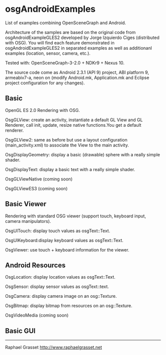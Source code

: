 osgAndroidExamples
==================

List of examples combining OpenSceneGraph and Android. 

Architecture of the samples are based on the original code from osgAndroidExampleGLES2 developed by Jorge Izquierdo Ciges (distributed with OSG). You will find each feature demonstrated in osgAndroidExampleGLES2 in separated examples as well as additionanl examples (location, sensor, camera, etc.).


Tested with: OpenSceneGraph-3-2.0 + NDKr9 + Nexus 10.

The source code come as Android 2.3.1 (API 9) project, ABI platform 9, armeabiv7-a, neon on (modify Android.mk, Application.mk
and Eclipse project configuration for any changes).

Basic
-----
OpenGL ES 2.0 Rendering with OSG.

OsgGLView: create an activity, instantiate a default GL View and GL Renderer, call init, update, resize native functions.You get a default renderer.

OsgGLView2: same as before but use a layout configuration (main_activity.xml) to associate the View to the main activity.

OsgDisplayGeometry: display a basic (drawable) sphere with a really simple shader.

OsgDisplayText: display a basic text with a really simple shader.

OsgGLViewNative (coming soon)

OsgGLViewES3 (coming soon)


Basic Viewer
------------
Rendering with standard OSG viewer (support touch, keyboard input, camera manipulators).

OsgUITouch: display touch values as osgText::Text.

OsgUIKeyboard:display keyboard values as osgText::Text.

OsgViewer: use touch + keyboard information for the viewer.


Android Resources
-----------------
OsgLocation: display location values as osgText::Text.

OsgSensor: display sensor values as osgText::text.

OsgCamera: display camera image on an osg::Texture.

OsgBitmap: display bitmap from resources on an osg::Texture.

OsgVideoMedia (coming soon)


Basic GUI
---------


-------------------------------------
Raphael Grasset
http://www.raphaelgrasset.net
